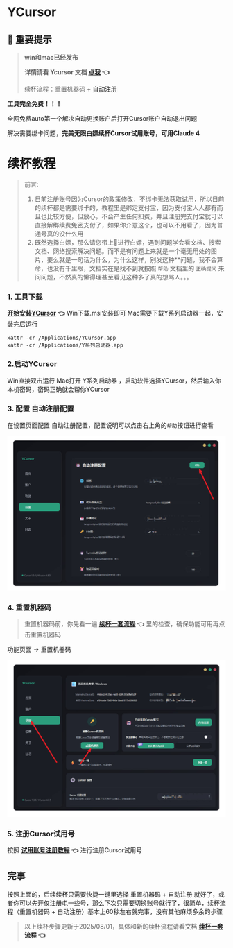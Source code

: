 # YCursor

## 🌟 重要提示

> **win和mac已经发布**
>
> **详情请看 Ycursor 文档 [点我](https://docs.qq.com/aio/DV2VKUnNaeFRyRGRH?p=DKRZhtXI98ELAa724va8q8) 👈**
>
> 
>
> 续杯流程：重置机器码 + [自动注册](https://docs.qq.com/aio/DV2VKUnNaeFRyRGRH?electronTabTitle=%E6%AC%A2%E8%BF%8E%E4%BD%BF%E7%94%A8YCursor&isOfflineNewFileFlag=true&p=TMZFTjie4rZzPpOoMpORwZ&client_hint=0)



**工具完全免费！！！**

全网免费auto第一个解决自动更换账户后打开Cursor账户自动退出问题

解决需要绑卡问题，**完美无限白嫖续杯Cursor试用账号，可用Claude 4**



# 续杯教程

> 前言:
>
> 1. 目前注册账号因为Cursor的政策修改，不绑卡无法获取试用，所以目前的续杯都是需要绑卡的，教程里是绑定支付宝，因为支付宝人人都有而且也比较方便，但放心，不会产生任何扣费，并且注册完支付宝就可以直接解绑续费免密支付了，如果你介意这个，也可以不用看了，因为普通号真的没什么用
> 2. 既然选择白嫖，那么请您带上🧠进行白嫖，遇到问题学会看文档、搜索文档、网络搜索解决问题。而不是有问题上来就是一个毫无用处的图片，要么就是一句话为什么，为什么这样，别发这种**问题，我不会算命，也没有千里眼，文档实在是找不到就按照 `帮助` 文档里的 `正确提问` 来问问题，不然真的懒得理甚至看见这种多了真的想骂人。。。



### 1. 工具下载
**[开始安装YCursor](https://docs.qq.com/aio/DV2VKUnNaeFRyRGRH?electronTabTitle=%E6%AC%A2%E8%BF%8E%E4%BD%BF%E7%94%A8YCursor&isOfflineNewFileFlag=true&p=dzwEhos3nJgQtmBcAc9QAC&client_hint=0) 👈**
Win下载.msi安装即可
Mac需要下载Y系列启动器一起，安装完后运行

```
xattr -cr /Applications/YCursor.app
xattr -cr /Applications/Y系列启动器.app
```

### 2.启动YCursor
Win直接双击运行
Mac打开 Y系列启动器 ，启动软件选择YCursor，然后输入你本机密码，密码正确就会帮你YCursor

### 3. 配置 自动注册配置
在设置页面配置 自动注册配置，配置说明可以点击右上角的`帮助`按钮进行查看

<img src="./img/YanX_2025-08-01_10-14-55.jpg" style="zoom: 50%;" />

### 4. 重置机器码
> 重置机器码前，你先看一遍
> **[续杯一套流程](https://docs.qq.com/aio/DV2VKUnNaeFRyRGRH?electronTabTitle=%E6%AC%A2%E8%BF%8E%E4%BD%BF%E7%94%A8YCursor&isOfflineNewFileFlag=true&p=XLdQ3OvGxyho4uxjCDiAyI&client_hint=0&client_hint=0) 👈**
> 里的检查，确保功能可用再点击重置机器码

功能页面 -> 重置机器码

<img src="./img/YanX_2025-08-01_10-15-24.jpg" style="zoom:50%;" />

### 5. 注册Cursor试用号
按照 **[试用账号注册教程](https://docs.qq.com/aio/DV2VKUnNaeFRyRGRH?electronTabTitle=%E6%AC%A2%E8%BF%8E%E4%BD%BF%E7%94%A8YCursor&isOfflineNewFileFlag=true&p=TMZFTjie4rZzPpOoMpORwZ&client_hint=0&client_hint=0) 👈** 进行注册Cursor试用号

## 完事
按照上面的，后续续杯只需要快捷一键里选择 重置机器码 + 自动注册 就好了，或者你可以先开仅注册屯一些号，那么下次只需要切换账号就行了，很简单，续杯流程（重置机器码 + 自动注册）基本上60秒左右就完事，没有其他麻烦多余的步骤

> 以上续杯步骤更新于2025/08/01，具体和新的续杯流程请看文档 **[续杯一套流程](https://docs.qq.com/aio/DV2VKUnNaeFRyRGRH?electronTabTitle=%E6%AC%A2%E8%BF%8E%E4%BD%BF%E7%94%A8YCursor&isOfflineNewFileFlag=true&p=XLdQ3OvGxyho4uxjCDiAyI&client_hint=0&client_hint=0) 👈**

